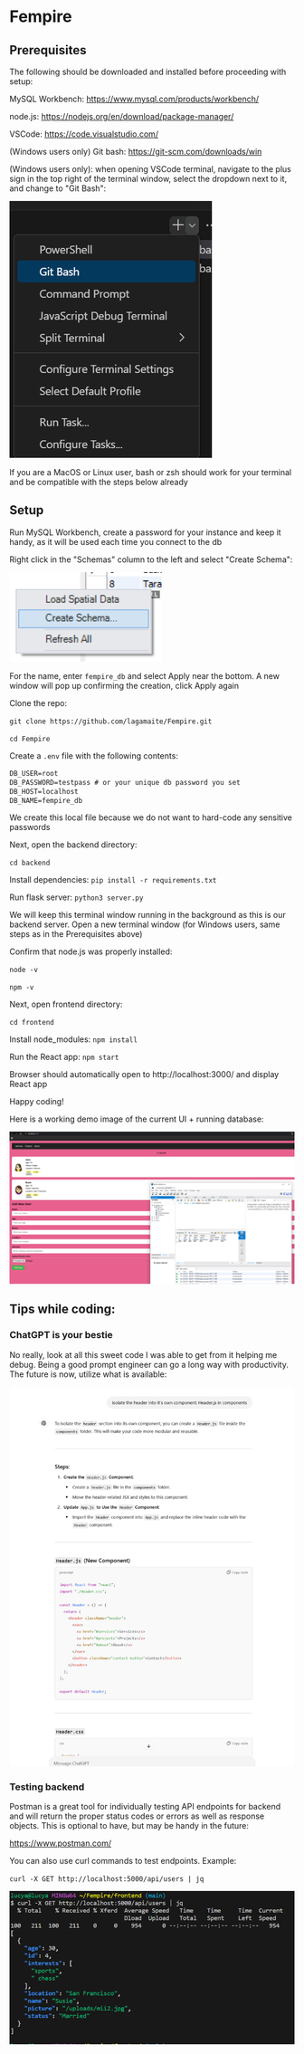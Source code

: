 # Fempire

## Prerequisites

The following should be downloaded and installed before proceeding with setup:

MySQL Workbench: https://www.mysql.com/products/workbench/

node.js: https://nodejs.org/en/download/package-manager/

VSCode: https://code.visualstudio.com/

(Windows users only) Git bash: https://git-scm.com/downloads/win

(Windows users only): when opening VSCode terminal, navigate to the plus sign in the top right of the terminal window, select the dropdown next to it, and change to "Git Bash":

![Git Bash](git-bash.png)

If you are a MacOS or Linux user, bash or zsh should work for your terminal and be compatible with the steps below already

## Setup

Run MySQL Workbench, create a password for your instance and keep it handy, as it will be used each time you connect to the db

Right click in the "Schemas" column to the left and select "Create Schema":

![Schema](schema.png)

For the name, enter `fempire_db` and select Apply near the bottom. A new window will pop up confirming the creation, click Apply again

Clone the repo:

`git clone https://github.com/lagamaite/Fempire.git`

`cd Fempire`

Create a `.env` file with the following contents:

```
DB_USER=root
DB_PASSWORD=testpass # or your unique db password you set 
DB_HOST=localhost
DB_NAME=fempire_db
```

We create this local file because we do not want to hard-code any sensitive passwords

Next, open the backend directory:

`cd backend`

Install dependencies: `pip install -r requirements.txt`

Run flask server: `python3 server.py`

We will keep this terminal window running in the background as this is our backend server. Open a new terminal window (for Windows users, same steps as in the Prerequisites above)

Confirm that node.js was properly installed:

`node -v`

`npm -v`

Next, open frontend directory:

`cd frontend`

Install node_modules: `npm install`

Run the React app: `npm start`

Browser should automatically open to http://localhost:3000/ and display React app

Happy coding! 

Here is a working demo image of the current UI + running database:

![Fempire Demo](fempire-demo.png)

## Tips while coding:

### ChatGPT is your bestie 

No really, look at all this sweet code I was able to get from it helping me debug. Being a good prompt engineer can go a long way with productivity. The future is now, utilize what is available:

![ChatGPT](chatgpt.png)

### Testing backend

Postman is a great tool for individually testing API endpoints for backend and will return the proper status codes or errors as well as response objects. This is optional to have, but may be handy in the future:

https://www.postman.com/

You can also use curl commands to test endpoints. Example:

`curl -X GET http://localhost:5000/api/users | jq`

![curl](curl.png)
